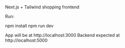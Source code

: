 Next.js + Tailwind shopping frontend

Run:

npm install
npm run dev

App will be at http://localhost:3000
Backend expected at http://localhost:5000
